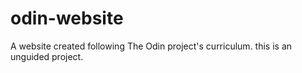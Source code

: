 # odin-website
A website created following The Odin project's curriculum. this is an unguided project.
